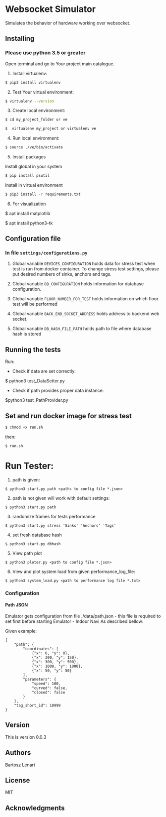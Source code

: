 # Websocket Simulator

Simulates the behavior of hardware working over websocket.

## Installing

### Please use python 3.5 or greater

Open terminal and go to Your project main catalogue.

1. Install virtualenv:
```bash
$ pip3 install virtualenv
```

2. Test Your virtual environment:
```bash
$ virtualenv --version
```

3. Create local environment:

```bash
$ cd my_project_folder or ve
```
```bash
$  virtualenv my_project or virtualenv ve
```

4. Run local environment:
```bash
$ source ./ve/bin/activate
```

5. Install packages

Install global in your system
```bash
$ pip install psutil
```
Install in virtual environment
```bash
$ pip3 install -r requirements.txt
```

6. For visualization 

$ apt install matplotlib

$ apt install python3-tk

## Configuration file

### In file ```settings/configurations.py```

1. Global variable ```DEVICES_CONFIGURATION```
holds data for stress test when test is run from docker container. To change stress test
settings, please put desired numbers of sinks, anchors and tags.

2. Global variable ```DB_CONFIGURATION```
holds information for database configuration.

3. Global variable ```FLOOR_NUMBER_FOR_TEST```
holds information on which floor test will be performed

4. Global variable ```BACK_END_SOCKET_ADDRESS```
holds address to backend web socket.

5. Global variable ```DB_HASH_FILE_PATH```
holds path to file where database hash is stored
  
  
## Running the tests

Run:

- Check if data are set correctly:

$ python3 test_DataSetter.py

-  Check if path provides proper data instance:

$python3 test_PathProvider.py

## Set and run docker image for stress test

```bash
$ chmod +x run.sh
```
then:
```bash
$ run.sh
```

# Run Tester:

1. path is given:
```
$ python3 start.py path <paths to config file *.json>
```
2. path is not given will work with default settings:
```
$ python3 start.py path
```
3. randomize frames for tests performance

```
$ python3 start.py stress 'Sinks' 'Anchors' 'Tags'
```

4. set fresh database hash

```
$ python3 start.py dbhash
```

5. View path plot
```
$ python3 ploter.py <path to config file *.json>
```

6. View and plot system load from given performance_log_file:

```
$ python3 system_load.py <path to performance log file *.txt>
```

### Configuration

#### Path JSON
Emulator gets configuration from file ./data/path.json - this file is required to set first before starting Emulator - Indoor Navi
As described bellow:

Given example:

```
{
    "path": {
        "coordinates": [
            {"x": 0, "y": 0},
            {"x": 300, "y": 150},
            {"x": 300, "y": 500},
            {"x": 1000, "y": 1000},
            {"x": 50, "y": 50}
        ],
        "parameters": {
            "speed": 100,
            "curved": false,
            "closed": false
        }
    },
    "tag_short_id": 10999
}
```
 
## Version
 
This is version 0.0.3

## Authors

Bartosz Lenart

## License

MIT

## Acknowledgments

